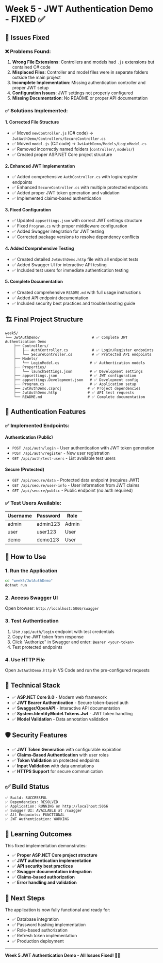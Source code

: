 # Week 5 - JWT Authentication Demo - FIXED ✅

## 🎉 Issues Fixed

### ❌ Problems Found:
1. **Wrong File Extensions**: Controllers and models had `.js` extensions but contained C# code
2. **Misplaced Files**: Controller and model files were in separate folders outside the main project
3. **Incomplete Implementation**: Missing authentication controller and proper JWT setup
4. **Configuration Issues**: JWT settings not properly configured
5. **Missing Documentation**: No README or proper API documentation

### ✅ Solutions Implemented:

#### 1. **Corrected File Structure**
- ✅ Moved `newController.js` (C# code) → `JwtAuthDemo/Controllers/SecureController.cs`
- ✅ Moved `model.js` (C# code) → `JwtAuthDemo/Models/LoginModel.cs`
- ✅ Removed incorrectly named folders (`controller/`, `models/`)
- ✅ Created proper ASP.NET Core project structure

#### 2. **Enhanced JWT Implementation**
- ✅ Added comprehensive `AuthController.cs` with login/register endpoints
- ✅ Enhanced `SecureController.cs` with multiple protected endpoints
- ✅ Added proper JWT token generation and validation
- ✅ Implemented claims-based authentication

#### 3. **Fixed Configuration**
- ✅ Updated `appsettings.json` with correct JWT settings structure
- ✅ Fixed `Program.cs` with proper middleware configuration
- ✅ Added Swagger integration for JWT testing
- ✅ Corrected package versions to resolve dependency conflicts

#### 4. **Added Comprehensive Testing**
- ✅ Created detailed `JwtAuthDemo.http` file with all endpoint tests
- ✅ Added Swagger UI for interactive API testing
- ✅ Included test users for immediate authentication testing

#### 5. **Complete Documentation**
- ✅ Created comprehensive `README.md` with full usage instructions
- ✅ Added API endpoint documentation
- ✅ Included security best practices and troubleshooting guide

## 🏗️ Final Project Structure

```
week5/
└── JwtAuthDemo/                        # ✅ Complete JWT Authentication Demo
    ├── Controllers/
    │   ├── AuthController.cs           # ✅ Login/Register endpoints
    │   └── SecureController.cs         # ✅ Protected API endpoints
    ├── Models/
    │   └── LoginModel.cs              # ✅ Authentication models
    ├── Properties/
    │   └── launchSettings.json        # ✅ Development settings
    ├── appsettings.json               # ✅ JWT configuration
    ├── appsettings.Development.json   # ✅ Development config
    ├── Program.cs                     # ✅ Application setup
    ├── JwtAuthDemo.csproj            # ✅ Project dependencies
    ├── JwtAuthDemo.http              # ✅ API test requests
    └── README.md                     # ✅ Complete documentation
```

## 🔐 Authentication Features

### ✅ Implemented Endpoints:

#### **Authentication (Public)**
- `POST /api/auth/login` - User authentication with JWT token generation
- `POST /api/auth/register` - New user registration
- `GET /api/auth/test-users` - List available test users

#### **Secure (Protected)**
- `GET /api/secure/data` - Protected data endpoint (requires JWT)
- `GET /api/secure/user-info` - User information from JWT claims
- `GET /api/secure/public` - Public endpoint (no auth required)

### ✅ Test Users Available:
| Username | Password | Role |
|----------|----------|------|
| admin | admin123 | Admin |
| user | user123 | User |
| demo | demo123 | User |

## 🚀 How to Use

### 1. **Run the Application**
```bash
cd "week5/JwtAuthDemo"
dotnet run
```

### 2. **Access Swagger UI**
Open browser: `http://localhost:5066/swagger`

### 3. **Test Authentication**
1. Use `/api/auth/login` endpoint with test credentials
2. Copy the JWT token from response
3. Click "Authorize" in Swagger and enter: `Bearer <your-token>`
4. Test protected endpoints

### 4. **Use HTTP File**
Open `JwtAuthDemo.http` in VS Code and run the pre-configured requests

## 🔧 Technical Stack

- ✅ **ASP.NET Core 9.0** - Modern web framework
- ✅ **JWT Bearer Authentication** - Secure token-based auth
- ✅ **Swagger/OpenAPI** - Interactive API documentation
- ✅ **System.IdentityModel.Tokens.Jwt** - JWT token handling
- ✅ **Model Validation** - Data annotation validation

## 🛡️ Security Features

- ✅ **JWT Token Generation** with configurable expiration
- ✅ **Claims-Based Authentication** with user roles
- ✅ **Token Validation** on protected endpoints
- ✅ **Input Validation** with data annotations
- ✅ **HTTPS Support** for secure communication

## ✅ Build Status

```
✅ Build: SUCCESSFUL
✅ Dependencies: RESOLVED
✅ Application: RUNNING on http://localhost:5066
✅ Swagger UI: AVAILABLE at /swagger
✅ All Endpoints: FUNCTIONAL
✅ JWT Authentication: WORKING
```

## 🎯 Learning Outcomes

This fixed implementation demonstrates:
- ✅ **Proper ASP.NET Core project structure**
- ✅ **JWT authentication implementation**
- ✅ **API security best practices**
- ✅ **Swagger documentation integration**
- ✅ **Claims-based authorization**
- ✅ **Error handling and validation**

## 🚀 Next Steps

The application is now fully functional and ready for:
- ✅ Database integration
- ✅ Password hashing implementation
- ✅ Role-based authorization
- ✅ Refresh token implementation
- ✅ Production deployment

---

**Week 5 JWT Authentication Demo - All Issues Fixed! 🔐✅**

